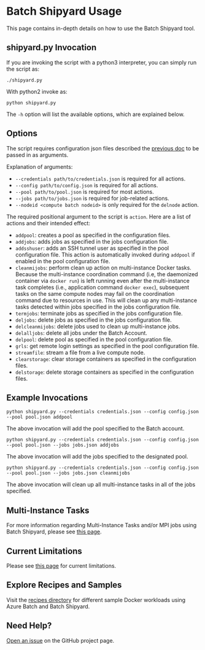 # Batch Shipyard Usage
This page contains in-depth details on how to use the Batch Shipyard tool.

## shipyard.py Invocation
If you are invoking the script with a python3 interpreter, you can simply
run the script as:

```
./shipyard.py
```

With python2 invoke as:
```
python shipyard.py
```

The `-h` option will list the available options, which are explained below.

## Options
The script requires configuration json files described the
[previous doc](01-batch-shipyard-configuration.md) to be passed in as
arguments.

Explanation of arguments:
* `--credentials path/to/credentials.json` is required for all actions.
* `--config path/to/config.json` is required for all actions.
* `--pool path/to/pool.json` is required for most actions.
* `--jobs path/to/jobs.json` is required for job-related actions.
* `--nodeid <compute batch nodeid>` is only required for the `delnode` action.

The required positional argument to the script is `action`. Here are a list
of actions and their intended effect:
* `addpool`: creates a pool as specified in the configuration files.
* `addjobs`: adds jobs as specified in the jobs configuration file.
* `addsshuser`: adds an SSH tunnel user as specified in the pool configuration
file. This action is automatically invoked during `addpool` if enabled in the
pool configuration file.
* `cleanmijobs`: perform clean up action on multi-instance Docker tasks.
Because the multi-instance coordination command (i.e, the daemonized
container via `docker run`) is left running even after the multi-instance
task completes (i.e., application command `docker exec`), subsequent tasks
on the same compute nodes may fail on the coordination command due to
resources in use. This will clean up any multi-instance tasks detected within
jobs specified in the jobs configuration file.
* `termjobs`: terminate jobs as specified in the jobs configuration file.
* `deljobs`: delete jobs as specified in the jobs configuration file.
* `delcleanmijobs`: delete jobs used to clean up multi-instance jobs.
* `delalljobs`: delete all jobs under the Batch Account.
* `delpool`: delete pool as specified in the pool configuration file.
* `grls`: get remote login settings as specified in the pool configuration
file.
* `streamfile`: stream a file from a live compute node.
* `clearstorage`: clear storage containers as specified in the configuration
files.
* `delstorage`: delete storage containers as specified in the configuration
files.

## Example Invocations
```
python shipyard.py --credentials credentials.json --config config.json --pool pool.json addpool
```
The above invocation will add the pool specified to the Batch account.

```
python shipyard.py --credentials credentials.json --config config.json --pool pool.json --jobs jobs.json addjobs
```
The above invocation will add the jobs specified to the designated pool.

```
python shipyard.py --credentials credentials.json --config config.json --pool pool.json --jobs jobs.json cleanmijobs
```
The above invocation will clean up all multi-instance tasks in all of the jobs specified.

## Multi-Instance Tasks
For more information regarding Multi-Instance Tasks and/or MPI jobs using
Batch Shipyard, please see [this page](80-batch-shipyard-multi-instance-tasks.md).

## Current Limitations
Please see [this page](99-current-limitations.md) for current limitations.

## Explore Recipes and Samples
Visit the [recipes directory](../recipes) for different sample Docker
workloads using Azure Batch and Batch Shipyard.

## Need Help?
[Open an issue](https://github.com/Azure/batch-shipyard/issues) on the GitHub
project page.
